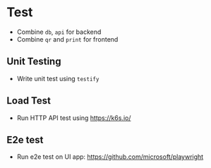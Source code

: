 # Test
- Combine `db`, `api` for backend
- Combine `qr` and `print` for frontend
  
## Unit Testing
- Write unit test using `testify`

## Load Test
- Run HTTP API test using https://k6s.io/

## E2e test
- Run e2e test on UI app: https://github.com/microsoft/playwright

